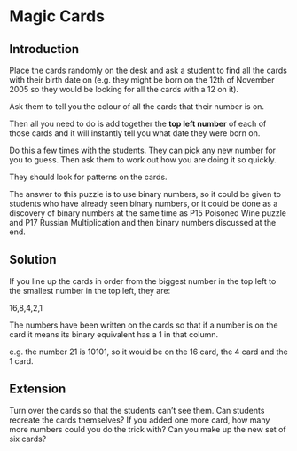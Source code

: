 # Magic Cards

## Introduction   

Place the cards randomly on the desk and ask a student to find all the cards with their birth date on (e.g. they might be born on the 12th of November 2005 so they would be looking for all the cards with a 12 on it).   

Ask them to tell you the colour of all the cards that their number is on.  

Then all you need to do is add together the **top left number** of each of those cards and it will instantly tell you what date they were born on.  

Do this a few times with the students. They can pick any new number for you to guess.
Then ask them to work out how you are doing it so quickly.   

They should look for patterns on the cards.  

The answer to this puzzle is to use binary numbers, so it could be given to students who have already seen binary numbers, or it could be done as a discovery of binary numbers at the same time as P15 Poisoned Wine puzzle and P17 Russian Multiplication and then binary numbers discussed at the end. 

## Solution

If you line up the cards in order from the biggest number in the top left to the smallest number in the top left, they are:

16,8,4,2,1  

The numbers have been written on the cards so that if a number is on the card it means its binary equivalent has a 1 in that column.  

e.g. the number 21 is 10101, so it would be on the 16 card, the 4 card and the 1 card.


## Extension
Turn over the cards so that the students can’t see them. 
Can students recreate the cards themselves?
If you added one more card, how many more numbers could you do the trick with? Can you make up the new set of six cards?
